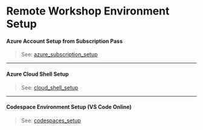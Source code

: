 # Remote Workshop Environment Setup

####  Azure Account Setup from Subscription Pass

> See: [azure_subscription_setup](./azure_subscription/azure_subscription_setup.md)

---
####  Azure Cloud Shell Setup

> See: [cloud_shell_setup](./cloud_shell/cloud_shell_setup.md)

---
#### Codespace Environment Setup (VS Code Online)

> See: [codespaces_setup](./codespaces/codespaces_setup.md)